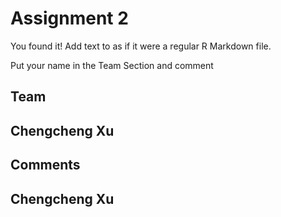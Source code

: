# Assignment 2

You found it!  Add text to as if it were a regular R Markdown file.

Put your name in the Team Section and comment

## Team
## Chengcheng Xu

## Comments
## Chengcheng Xu
